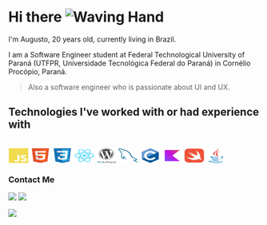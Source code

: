 # Hi there <img src="https://raw.githubusercontent.com/Tarikul-Islam-Anik/Animated-Fluent-Emojis/master/Emojis/Hand%20gestures/Waving%20Hand.png" alt="Waving Hand" width="30" height="30" />

I'm Augusto, 20 years old, currently living in Brazil.

I am a Software Engineer student at Federal Technological University of Paraná (UTFPR, Universidade Tecnológica Federal do Paraná) in Cornélio Procópio, Paraná.

> Also a software engineer who is passionate about UI and UX.

## Technologies I've worked with or had experience with

<div style="display: inline_block"><br>
  <img align="center" alt="Guto-Js" height="30" width="40" src="https://raw.githubusercontent.com/devicons/devicon/master/icons/javascript/javascript-plain.svg">
  <img align="center" alt="Guto-HTML" height="30" width="40" src="https://raw.githubusercontent.com/devicons/devicon/master/icons/html5/html5-original.svg">
  <img align="center" alt="Guto-CSS" height="30" width="40" src="https://raw.githubusercontent.com/devicons/devicon/master/icons/css3/css3-original.svg">
  <img align="center" alt="Guto-React" height="30" width="40" src="https://raw.githubusercontent.com/devicons/devicon/master/icons/react/react-original.svg">
  <img align="center" alt="Guto-Wordpress" height="30" width="40" src="https://raw.githubusercontent.com/devicons/devicon/master/icons/wordpress/wordpress-original.svg">
  <img align="center" alt="Guto-MySQL" height="30" width="40" src="https://raw.githubusercontent.com/devicons/devicon/master/icons/mysql/mysql-original.svg">
  <img align="center" alt="Guto-C" height="30" width="40" src="https://raw.githubusercontent.com/devicons/devicon/master/icons/c/c-original.svg">
  <img align="center" alt="Guto-Kotlin" height="30" width="40" src="https://raw.githubusercontent.com/devicons/devicon/master/icons/kotlin/kotlin-original.svg">
  <img align="center" alt="Guto-Swift" height="30" width="40" src="https://raw.githubusercontent.com/devicons/devicon/master/icons/swift/swift-original.svg">
  <img align="center" alt="Guto-Java" height="30" width="40" src="https://raw.githubusercontent.com/devicons/devicon/master/icons/java/java-original.svg">
</div>
  
### Contact Me
 
<div style="display: inline_block">
  <a href="https://www.linkedin.com/in/augusto-baroni-simionato-63ba8721b/" target="_blank"><img src="https://img.shields.io/badge/-LinkedIn-%230077B5?style=for-the-badge&logo=linkedin&logoColor=white" target="_blank"></a>
  <a href="https://linktr.ee/augustobsimionato" target="_blank"><img src="https://img.shields.io/badge/-Linktree-%230077B5?style=for-the-badge&logo=linktree&logoColor=green" target="_blank"></a>
  
  ![](https://komarev.com/ghpvc/?username=AugustoBSimionato)
</div>

 <!--![Visitor Count](https://profile-counter.glitch.me/{AugustoBSimionato}/count.svg)-->
